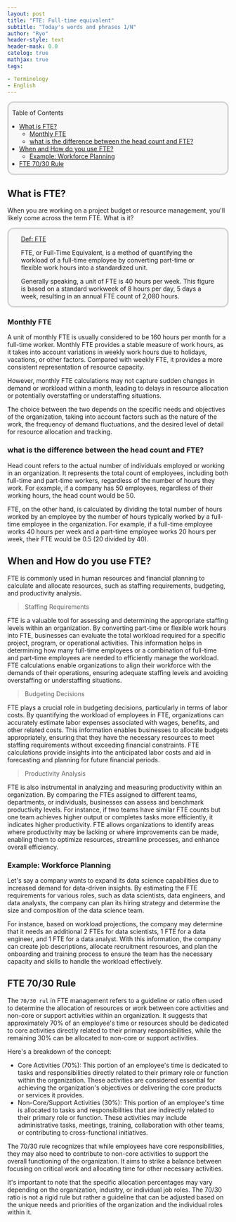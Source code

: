 ```yaml
---
layout: post
title: "FTE: Full-time equivalent"
subtitle: "Today's words and phrases 1/N"
author: "Ryo"
header-style: text
header-mask: 0.0
catelog: true
mathjax: true
tags:

- Terminology
- English
---
```


<div style='border-radius: 1em; border-style:solid; border-color:#D3D3D3; background-color:#F8F8F8'>

<p class="h4">&nbsp;&nbsp;Table of Contents</p>

<!-- START doctoc generated TOC please keep comment here to allow auto update -->
<!-- DON'T EDIT THIS SECTION, INSTEAD RE-RUN doctoc TO UPDATE -->

- [What is FTE?](#what-is-fte)
  - [Monthly FTE](#monthly-fte)
  - [what is the difference between the head count and FTE?](#what-is-the-difference-between-the-head-count-and-fte)
- [When and How do you use FTE?](#when-and-how-do-you-use-fte)
  - [Example: Workforce Planning](#example-workforce-planning)
- [FTE 70/30 Rule](#fte-7030-rule)

<!-- END doctoc generated TOC please keep comment here to allow auto update -->


</div>


## What is FTE?

When you are working on a project budget or resource management, you'll likely come across the term FTE. What is it?

<div style='padding-left: 2em; padding-right: 2em; border-radius: 1em; border-style:solid; border-color:#D3D3D3; background-color:#F8F8F8'>
<p class="h4"><ins>Def: FTE</ins></p>

FTE, or Full-Time Equivalent, is a method of quantifying the workload of a full-time employee by converting part-time or flexible work hours into a standardized unit.

Generally speaking, a unit of FTE is 40 hours per week. This figure is based on a standard workweek of 8 hours per day, 5 days a week, resulting in an annual FTE count of 2,080 hours.

</div>


### Monthly FTE

A unit of monthly FTE is usually considered to be 160 hours per month for a full-time worker. 
Monthly FTE provides a stable measure of work hours, as it takes into account variations in weekly work hours due to holidays, vacations, or other factors. 
Compared with weekly FTE, it provides a more consistent representation of resource capacity.

However, monthly FTE calculations may not capture sudden changes in demand or workload within a month, leading to delays in resource allocation or potentially overstaffing or understaffing situations.

The choice between the two depends on the specific needs and objectives of the organization, taking into account factors such as the nature of the work, the frequency of demand fluctuations, and the desired level of detail for resource allocation and tracking.

### what is the difference between the head count and FTE?

Head count refers to the actual number of individuals employed or working in an organization. It represents the total count of employees, including both full-time and part-time workers, regardless of the number of hours they work. For example, if a company has 50 employees, regardless of their working hours, the head count would be 50.

FTE, on the other hand, is calculated by dividing the total number of hours worked by an employee by the number of hours typically worked by a full-time employee in the organization. For example, if a full-time employee works 40 hours per week and a part-time employee works 20 hours per week, their FTE would be 0.5 (20 divided by 40).

## When and How do you use FTE?

FTE is commonly used in human resources and financial planning to calculate and allocate resources, such as staffing requirements, budgeting, and productivity analysis.

> Staffing Requirements

FTE is a valuable tool for assessing and determining the appropriate staffing levels within an organization. By converting part-time or flexible work hours into FTE, businesses can evaluate the total workload required for a specific project, program, or operational activities. This information helps in determining how many full-time employees or a combination of full-time and part-time employees are needed to efficiently manage the workload. FTE calculations enable organizations to align their workforce with the demands of their operations, ensuring adequate staffing levels and avoiding overstaffing or understaffing situations.

> Budgeting Decisions

FTE plays a crucial role in budgeting decisions, particularly in terms of labor costs. By quantifying the workload of employees in FTE, organizations can accurately estimate labor expenses associated with wages, benefits, and other related costs. This information enables businesses to allocate budgets appropriately, ensuring that they have the necessary resources to meet staffing requirements without exceeding financial constraints. FTE calculations provide insights into the anticipated labor costs and aid in forecasting and planning for future financial periods.

> Productivity Analysis

FTE is also instrumental in analyzing and measuring productivity within an organization. By comparing the FTEs assigned to different teams, departments, or individuals, businesses can assess and benchmark productivity levels. For instance, if two teams have similar FTE counts but one team achieves higher output or completes tasks more efficiently, it indicates higher productivity. FTE allows organizations to identify areas where productivity may be lacking or where improvements can be made, enabling them to optimize resources, streamline processes, and enhance overall efficiency.

### Example: Workforce Planning

Let's say a company wants to expand its data science capabilities due to increased demand for data-driven insights. By estimating the FTE requirements for various roles, such as data scientists, data engineers, and data analysts, the company can plan its hiring strategy and determine the size and composition of the data science team.

For instance, based on workload projections, the company may determine that it needs an additional 2 FTEs for data scientists, 1 FTE for a data engineer, and 1 FTE for a data analyst. With this information, the company can create job descriptions, allocate recruitment resources, and plan the onboarding and training process to ensure the team has the necessary capacity and skills to handle the workload effectively.

## FTE 70/30 Rule

The `70/30 rul` in FTE management refers to a guideline or ratio often used to determine the allocation of resources or work between core activities and non-core or support activities within an organization. It suggests that approximately 70% of an employee's time or resources should be dedicated to core activities directly related to their primary responsibilities, while the remaining 30% can be allocated to non-core or support activities.

Here's a breakdown of the concept:

- Core Activities (70%): This portion of an employee's time is dedicated to tasks and responsibilities directly related to their primary role or function within the organization. These activities are considered essential for achieving the organization's objectives or delivering the core products or services it provides.
- Non-Core/Support Activities (30%): This portion of an employee's time is allocated to tasks and responsibilities that are indirectly related to their primary role or function. These activities may include administrative tasks, meetings, training, collaboration with other teams, or contributing to cross-functional initiatives.

The 70/30 rule recognizes that while employees have core responsibilities, they may also need to contribute to non-core activities to support the overall functioning of the organization. It aims to strike a balance between focusing on critical work and allocating time for other necessary activities.

It's important to note that the specific allocation percentages may vary depending on the organization, industry, or individual job roles. The 70/30 ratio is not a rigid rule but rather a guideline that can be adjusted based on the unique needs and priorities of the organization and the individual roles within it.
